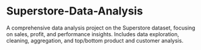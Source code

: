 # Superstore-Data-Analysis
A comprehensive data analysis project on the Superstore dataset, focusing on sales, profit, and performance insights. Includes data exploration, cleaning, aggregation, and top/bottom product and customer analysis.
